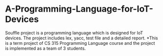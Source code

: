 # A-Programming-Language-for-IoT-Devices
Souffle project is a programming language which is designed for IoT devices. The project includes lex, yacc, test file and a detailed report.
*This is a term project of CS 315 Programming Language course and the project is implemented as a team of 3 students.
